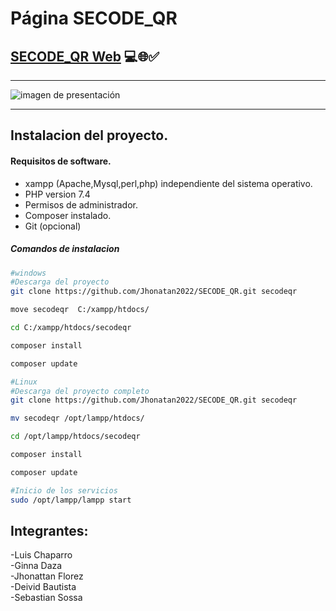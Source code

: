 # Página SECODE_QR

## [SECODE_QR Web](https://jhonatan2022.github.io/SECODE_QR/secode/views/) 💻🌐✅

---

![imagen de presentación](https://user-images.githubusercontent.com/101368711/168451328-ad0ef3c8-383c-421e-9700-1bab58299581.png)

---

## Instalacion del proyecto.

#### Requisitos de software.

- xampp (Apache,Mysql,perl,php) independiente del sistema operativo.
- PHP version 7.4
- Permisos de administrador.
- Composer instalado.
- Git (opcional)

##### Comandos de instalacion

```sh
#windows
#Descarga del proyecto
git clone https://github.com/Jhonatan2022/SECODE_QR.git secodeqr

move secodeqr  C:/xampp/htdocs/

cd C:/xampp/htdocs/secodeqr

composer install

composer update
```

```sh
#Linux
#Descarga del proyecto completo
git clone https://github.com/Jhonatan2022/SECODE_QR.git secodeqr

mv secodeqr /opt/lampp/htdocs/

cd /opt/lampp/htdocs/secodeqr

composer install

composer update
```

```sh
#Inicio de los servicios
sudo /opt/lampp/lampp start
```

## Integrantes:

-Luis Chaparro <br>
-Ginna Daza <br>
-Jhonattan Florez <br>
-Deivid Bautista <br>
-Sebastian Sossa <br>
